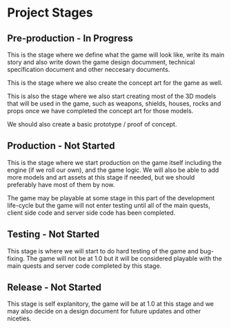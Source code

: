 # Project Stages

## Pre-production - In Progress
This is the stage where we define what the game will look like, write its main story and also write down the game design documment, technical specification document and other neccesary documents.

This is the stage where we also create the concept art for the game as well.

This is also the stage where we also start creating most of the 3D models that will be used in the game, such as weapons, shields, houses, rocks and props once we have completed the concept art for those models.

We should also create a basic prototype / proof of concept.

## Production - Not Started
This is the stage where we start production on the game itself including the engine (if we roll our own), and the game logic. We will also be able to add more models and art assets at this stage if needed, but we should preferably have most of them by now.

The game may be playable at some stage in this part of the development life-cycle but the game will not enter testing until all of the main quests, client side code and server side code has been completed.

## Testing - Not Started
This stage is where we will start to do hard testing of the game and bug-fixing. The game will not be at 1.0 but it will be considered playable with the main quests and server code completed by this stage.

## Release - Not Started
This stage is self explanitory, the game will be at 1.0 at this stage and we may also decide on a design document for future updates and other niceties.